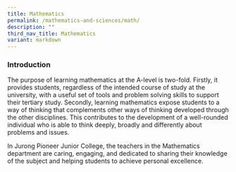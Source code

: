 ```yaml
---
title: Mathematics
permalink: /mathematics-and-sciences/math/
description: ""
third_nav_title: Mathematics
variant: markdown
---
```

<p></p>
<h3><strong>Introduction</strong></h3>
<p>The purpose of learning mathematics at the A-level is two-fold. Firstly,
it provides students, regardless of the intended course of study at the
university, with a useful set of tools and problem solving skills to support
their tertiary study. Secondly, learning mathematics expose students to
a way of thinking that complements other ways of thinking developed through
the other disciplines. This contributes to the development of a well-rounded
individual who is able to think deeply, broadly and differently about problems
and issues.</p>
<p>In Jurong Pioneer Junior College, the teachers in the Mathematics department
are caring, engaging, and dedicated to sharing their knowledge of the subject
and helping students to achieve personal excellence.</p>